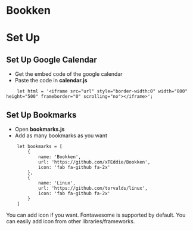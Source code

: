 # Bookken


# Set Up

## Set Up Google Calendar

- Get the embed code of the google calendar
- Paste the code in **calendar.js**

```
    let html = '<iframe src="url" style="border-width:0" width="800" height="500" frameborder="0" scrolling="no"></iframe>';
```

## Set Up Bookmarks

- Open **bookmarks.js**
- Add as many bookmarks as you want

```
    let bookmarks = [
        {
            name: 'Bookken',
            url: 'https://github.com/xTEddie/Bookken',
            icon: 'fab fa-github fa-2x'
        },
        {
            name: 'Linux',
            url: 'https://github.com/torvalds/linux',
            icon: 'fab fa-github fa-2x'
        }
    ]
```

You can add icon if you want. Fontawesome is supported by default. You can easily add icon from other libraries/frameworks.
